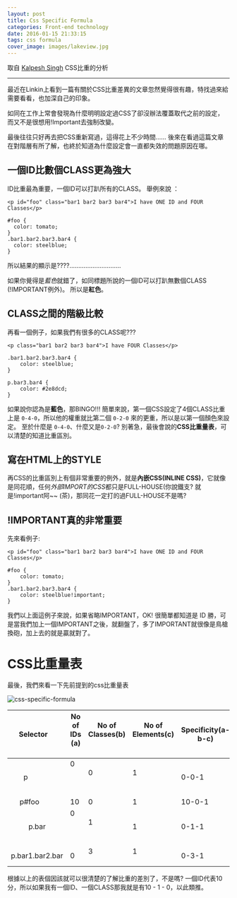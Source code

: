 ```yaml
---
layout: post
title: Css Specific Formula
categories: Front-end technology
date: 2016-01-15 21:33:15
tags: css formula
cover_image: images/lakeview.jpg
---
```


取自 [Kalpesh Singh](http://www.codewithcoffee.com/5-things-know-css-specificity/) CSS比重的分析
***

最近在Linkin上看到一篇有關於CSS比重差異的文章忽然覺得很有趣，特找過來給需要看看，也加深自己的印象。

如同在工作上常會發現為什麼明明設定過CSS了卻沒辦法覆蓋取代之前的設定，而又不是很想用!Important去強制改變。

最後往往只好再去把CSS重新寫過，這得花上不少時間...... 後來在看過這篇文章在對階層有所了解，也終於知道為什麼設定會一直都失效的問題原因在哪。

## 一個ID比數個CLASS更為強大

ID比重最為重要，一個ID可以打趴所有的CLASS。
舉例來說 ：

~~~
<p id="foo" class="bar1 bar2 bar3 bar4">I have ONE ID and FOUR Classes</p>

#foo {
  color: tomato;
}
.bar1.bar2.bar3.bar4 {
  color: steelblue;
}
~~~

所以結果的顯示是????.............................

如果你覺得是*藍色*就錯了，如同標題所說的一個ID可以打趴無數個CLASS (!IMPORTANT例外)。
所以是**紅色**。

## CLASS之間的階級比較

再看一個例子，如果我們有很多的CLASS呢???

~~~
<p class="bar1 bar2 bar3 bar4">I have FOUR Classes</p>

.bar1.bar2.bar3.bar4 {
	color: steelblue;
}

p.bar3.bar4 {
	color: #2e8dcd;
}
~~~

如果說你認為是**藍色**，那BINGO!!!
簡單來說，第一個CSS設定了4個CLASS比重上是 `0-4-0`，所以他的權重就比第二個 `0-2-0` 來的更重，所以是以第一個顏色來設定。
至於什麼是 `0-4-0`、什麼又是`0-2-0`? 別著急，最後會說的**CSS比重量表**，可以清楚的知道比重區別。

## 寫在HTML上的STYLE

再CSS的比重區別上有個非常重要的例外，就是**內嵌CSS(INLINE CSS)**，它就像是同花順，任何*外部IMPORT的CSS*都只是FULL-HOUSE(你說鐵支? 就是!important阿~~ (茶)，那同花一定打的過FULL-HOUSE不是嗎?

## !IMPORTANT真的非常重要

先來看例子:
~~~
<p id="foo" class="bar1 bar2 bar3 bar4">I have ONE ID and FOUR Classes</p>

#foo {
	color: tomato;
}
.bar1.bar2.bar3.bar4 {
	color: steelblue!important;
}
~~~

我們以上面這例子來說，如果省略IMPORTANT，OK! 很簡單都知道是 ID 勝，可是當我們加上一個IMPORTANT之後，就翻盤了，多了IMPORTANT就很像是鳥槍換砲，加上去的就是贏就對了。

# CSS比重量表

最後，我們來看一下先前提到的css比重量表

![css-specific-formula](/images/contentimg/CSS-Specificity-Formula.jpg)

|Selector       |No of IDs (a)     |No of Classes(b)    | No of Elements(c)     |Specificity(a-b-c)|
|:-------------:|------------------|--------------------|-----------------------|------------------|
|p              |0                 |0                   |1                      |0-0-1             |
|p#foo          |10                |0                   |1                      |10-0-1            |
|p.bar          |0                 |1                   |1                      |0-1-1             |
|p.bar1.bar2.bar|0                 |3                   |1                      |0-3-1             |

根據以上的表個因該就可以很清楚的了解比重的差別了，不是嗎? 一個ID代表10分，所以如果我有一個ID、一個CLASS那我就是有10 - 1 - 0，以此類推。